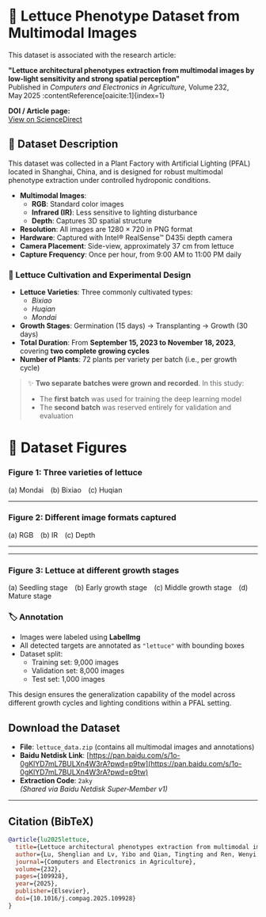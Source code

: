 # 🥬 Lettuce Phenotype Dataset from Multimodal Images

This dataset is associated with the research article:

**"Lettuce architectural phenotypes extraction from multimodal images by low‑light sensitivity and strong spatial perception"**  
Published in *Computers and Electronics in Agriculture*, Volume 232, May 2025 :contentReference[oaicite:1]{index=1}

**DOI / Article page:**  
[View on ScienceDirect](https://www.sciencedirect.com/science/article/pii/S0168169925000341?ref=pdf_download&fr=RR-2&rr=977331744e85099d)

## 📁 Dataset Description

This dataset was collected in a Plant Factory with Artificial Lighting (PFAL) located in Shanghai, China, and is designed for robust multimodal phenotype extraction under controlled hydroponic conditions.

- **Multimodal Images**:
  - **RGB**: Standard color images
  - **Infrared (IR)**: Less sensitive to lighting disturbance
  - **Depth**: Captures 3D spatial structure
- **Resolution**: All images are 1280 × 720 in PNG format
- **Hardware**: Captured with Intel® RealSense™ D435i depth camera
- **Camera Placement**: Side-view, approximately 37 cm from lettuce
- **Capture Frequency**: Once per hour, from 9:00 AM to 11:00 PM daily

### 🌱 Lettuce Cultivation and Experimental Design

- **Lettuce Varieties**: Three commonly cultivated types:
  - *Bixiao*
  - *Huqian*
  - *Mondai*
- **Growth Stages**: Germination (15 days) → Transplanting → Growth (30 days)
- **Total Duration**: From **September 15, 2023 to November 18, 2023**, covering **two complete growing cycles**
- **Number of Plants**: 72 plants per variety per batch (i.e., per growth cycle)

> ✨ **Two separate batches were grown and recorded**. In this study:
> - The **first batch** was used for training the deep learning model  
> - The **second batch** was reserved entirely for validation and evaluation

# 📸 Dataset Figures

### **Figure 1**: Three varieties of lettuce  
(a) Mondai (b) Bixiao (c) Huqian

<!-- Placeholder for image -->
<!-- ![
(a) Mondai (b) Bixiao (c) Huqian

<!-- Placeholder for image -->
<!-- ![Figure 1](images/lettuce
(a) Mondai (b) Bixiao (c) Huqian

<!-- Placeholder for image -->
<!-- ![Figure 1](images/lettu

(a) Mondai (b) Bixiao (c) Huqian

<!-- Placeholder for image -->
<!-- ![Figure 1](i

(a) Mondai (b) Bixiao (c) Huqian

<!-- Placeholder for image -->
<!-- !

(a) Mondai (b) Bixiao (c) Huqian

<!-- Placeholder for im

(a) Mondai (b) Bixiao (c) Huqian

<!-- Pla

(a) Mondai (b) Bixiao (c)

(a) Mo
Figure 1](Mondai.png) -->

---

### **Figure 2**: Different image formats captured  
(a) RGB (b) IR (c) Depth

<!-- Placeholder for image -->
<!-- ![
(a) RGB (b) IR (c) Depth

<!-- Placeholder for image -->
<!-- ![Figure 2](images/image
(a) RGB (b) IR (c) Depth

<!-- Placeholder for imag

(a) RGB (b) IR (c) Depth

<!-- Place

(a) RGB (b) IR (c) D

(a
Figure 2](images/image_modalities_placeholder.jpg) -->

---



---
### **Figure 3**: Lettuce at different growth stages  
(a) Seedling stage (b) Early growth stage (c) Middle growth stage (d) Mature stage

<!-- Placeholder for image -->
<!-- ![
(a) Seedling stage (b) Early growth stage (c) Middle growth stage (d) Mature stage

<!-- Placeholder for image -->
<!-- ![Figure 3](images/growth
(a) Seedling stage (b) Early growth stage (c) Middle growth stage (d) Mature stage

<!-- Placeholder for image -->
<!-- ![Figure 3](images/

(a) Seedling stage (b) Early growth stage (c) Middle growth stage (d) Mature stage

<!-- Placeholder for image -->
<!-- ![Figure 3

(a) Seedling stage (b) Early growth stage (c) Middle growth stage (d) Mature stage

<!-- Placeholder for image -->
<!-- ![

(a) Seedling stage (b) Early growth stage (c) Middle growth stage (d) Mature stage

<!-- Placeholder for image --

(a) Seedling stage (b) Early growth stage (c) Middle growth stage (d) Mature stage

<!-- Placeholder fo

(a) Seedling stage (b) Early growth stage (c) Middle growth stage (d) Mature stage

<!-- Pla

(a) Seedling stage (b) Early growth stage (c) Middle growth stage (d) Mature st

(a) Seedling stage (b) Early growth stage (c) Middle growth stage

(a) Seedling stage (b) Early growth stage (c) Midd

(a) Seedling stage (b) Early grow

(a) Seedling s
Figure 3](images/growth_stages_placeholder.jpg) -->


### 🏷️ Annotation

- Images were labeled using **LabelImg**
- All detected targets are annotated as `"lettuce"` with bounding boxes
- Dataset split:
  - Training set: 9,000 images
  - Validation set: 8,000 images
  - Test set: 1,000 images

This design ensures the generalization capability of the model across different growth cycles and lighting conditions within a PFAL setting.


##  Download the Dataset

- **File**: `lettuce_data.zip` (contains all multimodal images and annotations)
- **Baidu Netdisk Link**: [https://pan.baidu.com/s/1o-0gKlYD7mL7BULXn4W3rA?pwd=p9tw](https://pan.baidu.com/s/1o-0gKlYD7mL7BULXn4W3rA?pwd=p9tw) 
- **Extraction Code**: `2aky`  
  *(Shared via Baidu Netdisk Super‑Member v1)*

---

##  Citation (BibTeX)

```bibtex
@article{lu2025lettuce,
  title={Lettuce architectural phenotypes extraction from multimodal images by low‑light sensitivity and strong spatial perception},
  author={Lu, Shenglian and Lv, Yibo and Qian, Tingting and Ren, Wenyi and Li, Xiaoming and Li, Yiyang and Li, Guo},
  journal={Computers and Electronics in Agriculture},
  volume={232},
  pages={109928},
  year={2025},
  publisher={Elsevier},
  doi={10.1016/j.compag.2025.109928}
}
